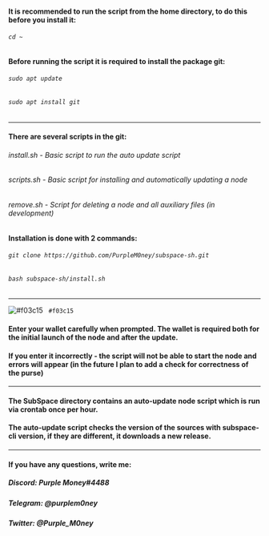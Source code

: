 #### It is recommended to run the script from the home directory, to do this before you install it:
###### `cd ~`
#### Before running the script it is required to install the package git:
###### `sudo apt update`
###### `sudo apt install git`
*****************************************************
#### There are several scripts in the git:
###### install.sh - Basic script to run the auto update script
###### scripts.sh - Basic script for installing and automatically updating a node
###### remove.sh - Script for deleting a node and all auxiliary files (in development)

#### Installation is done with 2 commands:
###### `git clone https://github.com/PurpleM0ney/subspace-sh.git`
###### `bash subspace-sh/install.sh`

******************************************************
![#f03c15](https://via.placeholder.com/15/f03c15/000000?text=+) ` #f03c15`
#### Enter your wallet carefully when prompted. The wallet is required both for the initial launch of the node and after the update.
#### If you enter it incorrectly - the script will not be able to start the node and errors will appear (in the future I plan to add a check for correctness of the purse)

******************************************************
#### The SubSpace directory contains an auto-update node script which is run via crontab once per hour.
#### The auto-update script checks the version of the sources with subspace-cli version, if they are different, it downloads a new release.
******************************************************
#### If you have any questions, write me:
##### Discord: Purple Money#4488
##### Telegram: @purplem0ney
##### Twitter: @Purple_M0ney
